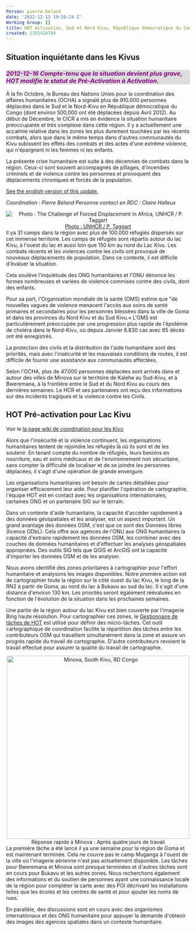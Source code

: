 ```yaml
---
Person: pierre.beland
date: '2012-12-13 19:26:24 Z'
Working Group: []
title: HOT Activation, Sud et Nord Kivu, République démocratique du Congo
created: 1355426784
---
```

<h2> Situation  inquiétante dans les Kivus </h2>

<h3 style="color:purple;background-color:#dedade"><em>2012-12-16  Compte-tenu que la situation devient plus grave, HOT modifie le statut de Pré-Activation à Activation.</em></h3>

À la fin Octobre, le Bureau des Nations Unies pour la coordination des affaires humanitaires (OCHA) a signalé plus de 910.000 personnes déplacées dans le Sud et le Nord-Kivu en République démocratique du Congo  (dont environ 500,000 ont été déplacées depuis Avril 2012). Au début de Décembre, le CICR a mis en évidence la situation humanitaire préoccupante et très complexe dans cette région. Il y a actuellement une accalmie relative dans les zones les plus durement touchées par les récents combats, alors que dans le même temps dans d'autres communautés du Kivu subissent les effets des combats et des actes d'une extrême violence, qui n'épargnent ni les femmes ni les enfants.

La présente crise humanitaire est suite à des décennies de combats dans la région. Ceux-ci sont souvent accompagnés de pillages, d'incendies criminels et de violence contre les personnes et provoquent des déplacements chroniques et forcés de la population.
<!--break-->
<a href="2012-12-12_hot_pre_activation_south_and_north_kivu_democratic_republic_of_congo">See the english version of this update.</a>

<em>Coordination : Pierre Béland</em>
<em>Personne contact en RDC : Claire Halleux</em>

<div style='text-align:center;position:relative;margin:auto;'>
<img src='http://hot.openstreetmap.org/sites/default/files/imagecache/update_content/unhcr-p-taggart-forced-displacement-4ad5d6fc9.jpg' title='Photo : The Challenge of Forced Displacement in Africa,  UNHCR / P. Taggart' style='position:relative;margin:auto;'/><a href='http://www.unhcr.org/pages/4ad6d6f31c8.html'>Photo : UNHCR / P. Taggart</a>
<br/></div>
Il ya 31 camps dans la région avec plus de 100.000 réfugiés dispersés sur cet immense territoire. Les camps de réfugiés sont répartis autour du lac Kivu, à l'ouest du lac et aussi loin que 150 km au nord du Lac Kivu. Les combats récents et les violences contre les civils ont provoqué de nouveaux déplacements de population. Dans ce contexte, il est difficile d'évaluer la situation.

Cela soulève l'inquiétude des ONG humanitaires et l'ONU dénonce les formes nombreuses et variées de violence commises contre des civils, dont des enfants.

Pour sa part, l'Organisation mondiale de la santé (OMS) estime que "de nouvelles vagues de violence menacent l'accès aux soins de santé primaires et secondaires pour les personnes blessées dans la ville de Goma et dans les provinces du Nord Kivu et du Sud Kivu.« L'OMS est particulièrement préoccupée par une progression plus rapide de l'épidémie de choléra dans le Nord-Kivu, où depuis Janvier 6.830 cas avec 65 décès ont été enregistrés.

La protection des civils et la distribution de l'aide humanitaire sont des priorités, mais avec l'insécurité et les mauvaises conditions de routes, il est difficile de fournir une assistance aux communautés affectées.

Selon l'OCHA, plus de 47.000 personnes déplacées sont arrivés dans et autour des villes de Minova sur le territoire de Kalehe au Sud-Kivu, et à Bweremana, à la frontière entre le Sud et du Nord Kivu au cours des dernières semaines. Le HCR et ses partenaires ont reçu des informations sur des incidents tragiques et la violence contre les Civils.

<h2> HOT Pré-activation pour Lac Kivu </h2>

Voir le <a href="http://wiki.openstreetmap.org/wiki/FR:RD_Congo_Kivu"> la page wiki de coordination pour les Kivu</a>

Alors que l'insécurité et la violence continuent, les organisations humanitaires tentent de rejoindre les réfugiés là où ils sont et de les soutenir. En tenant compte du nombre de réfugiés, leurs besoins en nourriture, eau et soins médicaux et de l'environnement non sécuritaire, sans compter la difficulté de localiser et de se joindre les personnes déplacées, il s'agit d'une opération de grande envergure.

Les organisations humanitaires ont besoin de cartes détaillées pour organiser efficacement leur aide. Pour planifier l'opération de cartographie, l'équipe HOT est en contact avec les organisations internationales, certaines ONG et un partenaire SIG sur le terrain.

Dans un contexte d'aide humanitaire, la capacité d'accéder rapidement à des données géospatiales et les analyser, est un aspect important. Un grand avantage des données OSM, c'est que ce sont des Données libres (licence ODbL). Cela offre aux agences de l'ONU aux ONG humanitaires la capacité d'extraire rapidement les données OSM, les combiner avec des couches de données humanitaires et d'effectuer les analyses géospatiales appropriées. Des outils SIG tels que QGIS et ArcGIS ont la capacité d'importer les données OSM et de les analyser. 

Nous avons identifié des zones prioritaires à cartographier pour l'effort humanitaire et analysons  les images disponibles. Notre première action est de cartographier toute la région sur le côté ouest du lac Kivu, le long de la RN2 à partir de Goma, au nord du lac à Bukavu au sud du lac. Il s'agit d'une distance d'environ 130 km. Les priorités seront également réévaluées en fonction de l'évolution de la situation dans les prochaines semaines.

Une partie de la région autour du lac Kivu est bien couverte par l'imagerie Bing haute résolution. Pour cartographier ces zones, le <a href='http://tasks.hotosm.org'>Gestionnaire de tâches de HOT</a> est utilisé pour définir des micro-tâches. Cet outil cartographique de coordination facilite la répartition des tâches entre les contributeurs OSM qui travaillent simultanément dans la zone et assure un progrès rapide du travail de cartographie. D'autre contributeurs revoient le travail effectué pour assurer la qualité du travail de cartographie.

<div style='text-align:center;'>
<img style='width:500px;position:relative;margin:auto;' src='http://wiki.openstreetmap.org/w/images/e/e8/HOT-Task-Manager-before-after-minova-kivu-rdc.png'  alt='Minova, South Kivu, RD Congo'/>Réponse rapide à  Minova : Après quatre jours de travail<br/>
</div>
La première tâche a été lancé il ya une semaine pour la région de Goma et est maintenant terminée. Cela ne couvre pas le camp Muganga à l'ouest de la ville où l'imagerie aérienne n'est pas actuellement disponible. Les tâches pour Bweremana et Minova sont presque terminées et d'autres tâches sont en cours pour Bukavu et les autres zones. Nous recherchons également des informations et du soutien de personnes ayant une connaissance locale de la région pour compléter la carte avec des POI décrivant les installations telles que les écoles et les centres de santé et pour ajouter les noms de rues.

En parallèle, des discussions sont en cours avec des organismes internationaux et des ONG humanitaire pour appuyer la demande d'obtenir des images des agences spatiales dans un contexte humanitaire.
